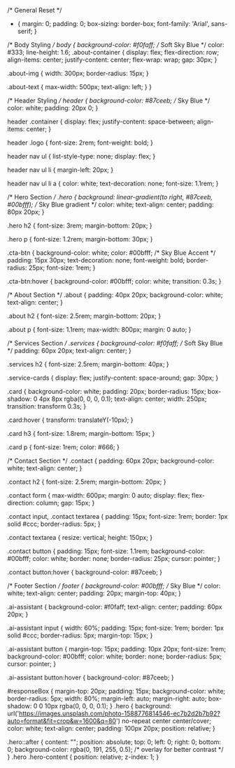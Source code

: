 /* General Reset */
* {
    margin: 0;
    padding: 0;
    box-sizing: border-box;
    font-family: 'Arial', sans-serif;
}

/* Body Styling */
body {
    background-color: #f0faff; /* Soft Sky Blue */
    color: #333;
    line-height: 1.6;
  .about-container {
    display: flex;
    flex-direction: row;
    align-items: center;
    justify-content: center;
    flex-wrap: wrap;
    gap: 30px;
}

.about-img {
    width: 300px;
    border-radius: 15px;
}

.about-text {
    max-width: 500px;
    text-align: left;
}
}

/* Header Styling */
header {
    background-color: #87ceeb; /* Sky Blue */
    color: white;
    padding: 20px 0;
}

header .container {
    display: flex;
    justify-content: space-between;
    align-items: center;
}

header .logo {
    font-size: 2rem;
    font-weight: bold;
}

header nav ul {
    list-style-type: none;
    display: flex;
}

header nav ul li {
    margin-left: 20px;
}

header nav ul li a {
    color: white;
    text-decoration: none;
    font-size: 1.1rem;
}

/* Hero Section */
.hero {
    background: linear-gradient(to right, #87ceeb, #00bfff); /* Sky Blue gradient */
    color: white;
    text-align: center;
    padding: 80px 20px;
}

.hero h2 {
    font-size: 3rem;
    margin-bottom: 20px;
}

.hero p {
    font-size: 1.2rem;
    margin-bottom: 30px;
}

.cta-btn {
    background-color: white;
    color: #00bfff; /* Sky Blue Accent */
    padding: 15px 30px;
    text-decoration: none;
    font-weight: bold;
    border-radius: 25px;
    font-size: 1rem;
}

.cta-btn:hover {
    background-color: #00bfff;
    color: white;
    transition: 0.3s;
}

/* About Section */
.about {
    padding: 40px 20px;
    background-color: white;
    text-align: center;
}

.about h2 {
    font-size: 2.5rem;
    margin-bottom: 20px;
}

.about p {
    font-size: 1.1rem;
    max-width: 800px;
    margin: 0 auto;
}

/* Services Section */
.services {
    background-color: #f0faff; /* Soft Sky Blue */
    padding: 60px 20px;
    text-align: center;
}

.services h2 {
    font-size: 2.5rem;
    margin-bottom: 40px;
}

.service-cards {
    display: flex;
    justify-content: space-around;
    gap: 30px;
}

.card {
    background-color: white;
    padding: 20px;
    border-radius: 15px;
    box-shadow: 0 4px 8px rgba(0, 0, 0, 0.1);
    text-align: center;
    width: 250px;
    transition: transform 0.3s;
}

.card:hover {
    transform: translateY(-10px);
}

.card h3 {
    font-size: 1.8rem;
    margin-bottom: 15px;
}

.card p {
    font-size: 1rem;
    color: #666;
}

/* Contact Section */
.contact {
    padding: 60px 20px;
    background-color: white;
    text-align: center;
}

.contact h2 {
    font-size: 2.5rem;
    margin-bottom: 20px;
}

.contact form {
    max-width: 600px;
    margin: 0 auto;
    display: flex;
    flex-direction: column;
    gap: 15px;
}

.contact input,
.contact textarea {
    padding: 15px;
    font-size: 1rem;
    border: 1px solid #ccc;
    border-radius: 5px;
}

.contact textarea {
    resize: vertical;
    height: 150px;
}

.contact button {
    padding: 15px;
    font-size: 1.1rem;
    background-color: #00bfff;
    color: white;
    border: none;
    border-radius: 25px;
    cursor: pointer;
}

.contact button:hover {
    background-color: #87ceeb;
}

/* Footer Section */
footer {
    background-color: #00bfff; /* Sky Blue */
    color: white;
    text-align: center;
    padding: 20px;
    margin-top: 40px;
}

.ai-assistant {
    background-color: #f0faff;
    text-align: center;
    padding: 60px 20px;
}

.ai-assistant input {
    width: 60%;
    padding: 15px;
    font-size: 1rem;
    border: 1px solid #ccc;
    border-radius: 5px;
    margin-top: 15px;
}

.ai-assistant button {
    margin-top: 15px;
    padding: 10px 20px;
    font-size: 1rem;
    background-color: #00bfff;
    color: white;
    border: none;
    border-radius: 5px;
    cursor: pointer;
}

.ai-assistant button:hover {
    background-color: #87ceeb;
}

#responseBox {
    margin-top: 20px;
    padding: 15px;
    background-color: white;
    border-radius: 5px;
    width: 80%;
    margin-left: auto;
    margin-right: auto;
    box-shadow: 0 0 10px rgba(0, 0, 0, 0.1);
}
.hero {
    background: url('https://images.unsplash.com/photo-1588776814546-ec7b2d2b7b92?auto=format&fit=crop&w=1600&q=80') no-repeat center center/cover;
    color: white;
    text-align: center;
    padding: 100px 20px;
    position: relative;
}

.hero::after {
    content: "";
    position: absolute;
    top: 0;
    left: 0;
    right: 0;
    bottom: 0;
    background-color: rgba(0, 191, 255, 0.5); /* overlay for better contrast */
}
.hero .hero-content {
    position: relative;
    z-index: 1;
}
